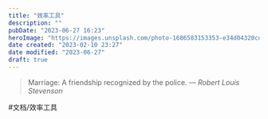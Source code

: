```yaml
---
title: "效率工具"
description: ""
pubDate: "2023-06-27 16:23"
heroImage: "https://images.unsplash.com/photo-1686583153353-e34d04320cd9?crop=entropy&cs=srgb&fm=jpg&ixid=M3wzNjM5Nzd8MHwxfHJhbmRvbXx8fHx8fHx8fDE2ODc4NDUwMzV8&ixlib=rb-4.0.3&q=85&w=1200&h=400"
date created: "2023-02-10 23:27"
date modified: "2023-06-27"
draft: true
---
```



> Marriage: A friendship recognized by the police.
> — <cite>Robert Louis Stevenson</cite>



#文档/效率工具

